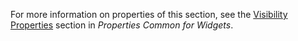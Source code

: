 For more information on properties of this section, see the [Visibility Properties](common-widget-properties#visibility-properties) section in *Properties Common for Widgets*. 
